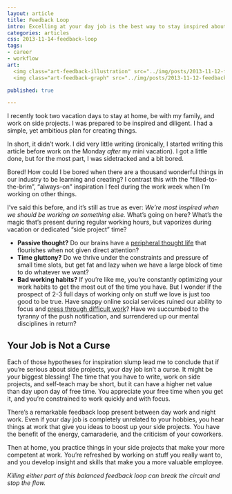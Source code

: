 ```yaml
---
layout: article
title: Feedback Loop
intro: Excelling at your day job is the best way to stay inspired about working on side projects, and working on side projects helps you stay sharp and competent at your nine-to-five.
categories: articles
css: 2013-11-14-feedback-loop
tags:
- career
- workflow
art:
  <img class="art-feedback-illustration" src="../img/posts/2013-11-12-feedback-loop.png" alt="The Feedback Loop">
  <img class="art-feedback-graph" src="../img/posts/2013-11-12-feedback.svg" alt="The Feedback Loop">

published: true

---
```


I recently took two vacation days to stay at home, be with my family, and work on side projects. I was prepared to be inspired and diligent. I had a simple, yet ambitious plan for creating things.

In short, it didn’t work. I did very little writing (ironically, I started writing this article before work on the Monday *after* my mini vacation). I got a little done, but for the most part, I was sidetracked and a bit bored. 

Bored! How could I be bored when there are a thousand wonderful things in our industry to be learning and creating? I contrast this with the “filled-to-the-brim”, “always-on” inspiration I feel during the work week when I’m working on other things.

I’ve said this before, and it’s still as true as ever: *We’re most inspired when we should be working on something else.* What’s going on here? What’s the magic that’s present during regular working hours, but vaporizes during vacation or dedicated “side project” time?

* **Passive thought?** Do our brains have a [peripheral thought life](http://www.arlovance.com/content/articles/activepassive.pdf) that flourishes when not given direct attention?
* **Time gluttony?** Do we thrive under the constraints and pressure of small time slots, but get fat and lazy when we have a large block of time to do whatever we want?
* **Bad working habits?** If you’re like me, you’re constantly optimizing your work habits to get the most out of the time you have. But I wonder if the prospect of 2-3 full days of working only on stuff we love is just too good to be true. Have snappy online social services ruined our ability to focus and [press through difficult work](http://calnewport.com/blog/2012/11/21/knowledge-workers-are-bad-at-working-and-heres-what-to-do-about-it/)? Have we succumbed to the tyranny of the push notification, and surrendered up our mental disciplines in return?

## Your Job is Not a Curse

Each of those hypotheses for inspiration slump lead me to conclude that if you’re serious about side projects, your day job isn’t a curse. It might be your biggest blessing! The time that you have to write, work on side projects, and self-teach may be short, but it can have a higher net value than day upon day of free time. You appreciate your free time when you get it, and you’re constrained to work quickly and with focus.

There’s a remarkable feedback loop present between day work and night work. Even if your day job is completely unrelated to your hobbies, you hear things at work that give you ideas to boost up your side projects. You have the benefit of the energy, camaraderie, and the criticism of your coworkers.

Then at home, you practice things in your side projects that make your more competent at work. You’re refreshed by working on stuff you really want to, and you develop insight and skills that make you a more valuable employee.

*Killing either part of this balanced feedback loop can break the circuit and stop the flow.*